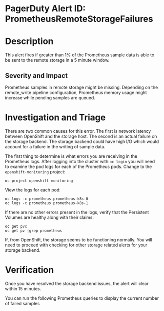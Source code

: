 # PagerDuty Alert ID: PrometheusRemoteStorageFailures
# Description

This alert fires if greater than 1% of the Prometheus sample data is able to be sent to the remote storage in a 5 minute window. 

## Severity and Impact

Prometheus samples in remote storage might be missing. Depending on the remote_write pipeline configuration, Prometheus memory usage might increase while pending samples are queued.

# Investigation and Triage

There are two common causes for this error. The first is network latency between OpenShift and the storage host. The second is an actual failure on the storage backend. The storage backend could have high I/O which would account for a failure in the writing of sample data.

The first thing to determine is what errors you are receiving in the Prometheus logs. After logging into the cluster with `oc login` you will need to examine the pod logs for each of the Prometheus pods. Change to the `openshift-monitoring` project:

```
oc project openshift-monitoring
```

View the logs for each pod:

```
oc logs -c prometheus prometheus-k8s-0 
oc logs -c prometheus prometheus-k8s-1
```

If there are no other errors present in the logs, verify that the Persistent Volumes are healthy along with their claims:

```
oc get pvc
oc get pv |grep prometheus
```

If, from OpenShift, the storage seems to be functioning normally. You will need to proceed with checking for other storage related alerts for your storage backend.

# Verification

Once you have resolved the storage backend issues, the alert will clear within 15 minutes.

You can run the following Prometheus queries to display the current number of failed samples

```

```
